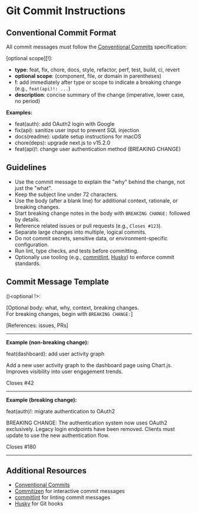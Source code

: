 # Git Commit Instructions

## Conventional Commit Format

All commit messages must follow the [Conventional Commits](https://www.conventionalcommits.org/en/v1.0.0/) specification:

<type>[optional scope][!]: <description>

- **type**: feat, fix, chore, docs, style, refactor, perf, test, build, ci, revert
- **optional scope**: (component, file, or domain in parentheses)
- **!**: add immediately after type or scope to indicate a breaking change (e.g., `feat(api)!: ...`)
- **description**: concise summary of the change (imperative, lower case, no period)

**Examples:**

- feat(auth): add OAuth2 login with Google
- fix(api): sanitize user input to prevent SQL injection
- docs(readme): update setup instructions for macOS
- chore(deps): upgrade next.js to v15.2.0
- feat(api)!: change user authentication method (BREAKING CHANGE)

## Guidelines

- Use the commit message to explain the "why" behind the change, not just the "what".
- Keep the subject line under 72 characters.
- Use the body (after a blank line) for additional context, rationale, or breaking changes.
- Start breaking change notes in the body with `BREAKING CHANGE:` followed by details.
- Reference related issues or pull requests (e.g., `Closes #123`).
- Separate large changes into multiple, logical commits.
- Do not commit secrets, sensitive data, or environment-specific configuration.
- Run lint, type checks, and tests before committing.
- Optionally use tooling (e.g., [commitlint](https://commitlint.js.org/), [Husky](https://typicode.github.io/husky/#/)) to enforce commit standards.

## Commit Message Template

<type>(<scope>)<optional !>: <short summary>

[Optional body: what, why, context, breaking changes.  
For breaking changes, begin with `BREAKING CHANGE:`]

[References: issues, PRs]

---

**Example (non-breaking change):**

feat(dashboard): add user activity graph

Add a new user activity graph to the dashboard page using Chart.js.
Improves visibility into user engagement trends.

Closes #42

---

**Example (breaking change):**

feat(auth)!: migrate authentication to OAuth2

BREAKING CHANGE: The authentication system now uses OAuth2 exclusively. 
Legacy login endpoints have been removed. 
Clients must update to use the new authentication flow.

Closes #180

---

## Additional Resources

- [Conventional Commits](https://www.conventionalcommits.org/en/v1.0.0/)
- [Commitizen](https://github.com/commitizen/cz-cli) for interactive commit messages
- [commitlint](https://commitlint.js.org/) for linting commit messages
- [Husky](https://typicode.github.io/husky/#/) for Git hooks
